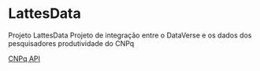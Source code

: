 # LattesData
Projeto LattesData
Projeto de integração entre o DataVerse e os dados dos pesquisadores produtividade do CNPq

<a href="_Documentação/CNPq/API.md">CNPq API</a>
